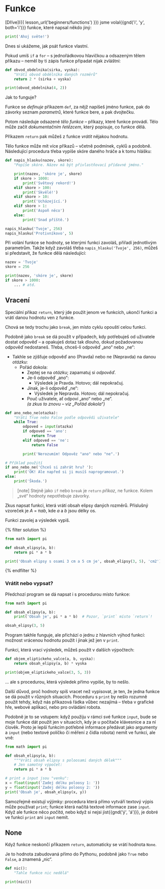 # Funkce
[Dříve]({{ lesson_url('beginners/functions') }}) jsme
volal{{gnd('i', 'y', both='i')}} funkce, které napsal někdo jiný:

```python
print('Ahoj světe!')
```

Dnes si ukážeme, jak psát funkce vlastní.

Pokud umíš `if` a `for` – s jednořádkovou hlavičkou a odsazeným tělem příkazu –
neměl by ti zápis funkce připadat nijak zvláštní:

```python
def obvod_obdelnika(sirka, vyska):
    "Vrátí obvod obdélníka daných rozměrů"
    return 2 * (sirka + vyska)

print(obvod_obdelnika(4, 2))
```

Jak to funguje?


Funkce se *definuje* příkazem `def`, za nějž napíšeš jméno funkce,
pak do závorky seznam *parametrů*, které funkce bere, a pak dvojtečku.

Potom následuje odsazené *tělo funkce* – příkazy, které funkce provádí.
Tělo může začít *dokumentačním řetězcem*, který popisuje, co funkce dělá.

Příkazem `return` pak můžeš z funkce *vrátit* nějakou hodnotu.

Tělo funkce může mít více příkazů – včetně podmínek, cyklů a podobně.
Následující procedura třeba vypíše skóre daného hráče a k tomu hlášku:

```python
def napis_hlasku(nazev, skore):
    "Popíše skóre. Název má být přivlastňovací přídavné jméno."

    print(nazev, 'skóre je', skore)
    if skore > 1000:
        print('Světový rekord!')
    elif skore > 100:
        print('Skvělé!')
    elif skore > 10:
        print('Ucházející.')
    elif skore > 1:
        print('Aspoň něco')
    else:
        print('Snad příště.')

napis_hlasku('Tvoje', 256)
napis_hlasku('Protivníkovo', 5)
```

Při volání funkce se hodnoty, se kterými funkci
zavoláš, přiřadí jednotlivým parametrům.
Takže když zavoláš třeba `napis_hlasku('Tvoje', 256)`,
můžeš si představit, že funkce dělá následující:

```python
nazev = 'Tvoje'
skore = 256

print(nazev, 'skóre je', skore)
if skore > 1000:
    ... # atd.
```
## Vracení

Speciální příkaz `return`, který jde použít jenom ve funkcích,
*ukončí* funkci a vrátí danou hodnotu ven z funkce.

Chová se tedy trochu jako `break`, jen místo cyklu opouští celou funkci.

Podobně jako `break` se dá použít v případech, kdy potřebuješ od uživatele
dostat odpověď – a opakuješ dotaz tak dlouho, dokud požadovanou odpověď
nedostaneš.
Třeba, chceš-li odpověď „ano“ nebo „ne“:

* Takhle se zjišťuje odpověď ano (Pravda) nebo ne (Nepravda) na danou *otázku*:
  * Pořád dokola:
    * Zeptej se na *otázku*; zapamatuj si *odpověď*.
    * Je-li odpověď „ano“:
      * Výsledek je Pravda. Hotovo; dál nepokračuj.
    * Jinak, je-li odpověď „ne“:
      * Výsledek je Nepravda. Hotovo; dál nepokračuj.
    * Pouč uživatele, ať odpoví „ano“ nebo „ne“.
      <br>*(a zkus to znovu – viz „Pořád dokola“)*

```python
def ano_nebo_ne(otazka):
    "Vrátí True nebo False podle odpovědi uživatele"
    while True:
        odpoved = input(otazka)
        if odpoved == 'ano':
            return True
        elif odpoved == 'ne':
            return False

        print('Nerozumím! Odpověz "ano" nebo "ne".')

# Příklad použití
if ano_nebo_ne('Chceš si zahrát hru? '):
    print('OK! Ale napřed si ji musíš naprogramovat.')
else:
    print('Škoda.')
```

> [note]
> Stejně jako `if` nebo `break` je `return` *příkaz*, ne funkce.
> Kolem „své“ hodnoty nepotřebuje závorky.

Zkus napsat funkci, která vrátí obsah elipsy
daných rozměrů.
Příslušný vzoreček je <var>A</var> = π<var>a</var><var>b</var>,
kde <var>a</var> a <var>b</var> jsou délky os.

Funkci zavolej a výsledek vypiš.

{% filter solution %}
```python
from math import pi

def obsah_elipsy(a, b):
    return pi * a * b

print('Obsah elipsy s osami 3 cm a 5 cm je', obsah_elipsy(3, 5), 'cm2')
```
{% endfilter %}


### Vrátit nebo vypsat?

Předchozí program se dá napsat i s procedurou místo funkce:

```python
from math import pi

def obsah_elipsy(a, b):
    print('Obsah je', pi * a * b)  # Pozor, `print` místo `return`!

obsah_elipsy(3, 5)
```

Program takhle funguje, ale přichází o jednu z hlavních výhod funkcí:
možnost vrácenou hodnotu použít i jinak jež jen v `print`.

Funkci, která vrací výsledek, můžeš použít v dalších výpočtech:

```python
def objem_eliptickeho_valce(a, b, vyska):
    return obsah_elipsy(a, b) * vyska

print(objem_eliptickeho_valce(3, 5, 3))
```

... ale s procedurou, která výsledek přímo vypíše, by to nešlo.

Další důvod, proč hodnoty spíš vracet než vypisovat, je ten, že jedna funkce se
dá použít v různých situacích.
Proceduru s `print` by nešlo rozumně použít tehdy, když nás příkazová
řádka vůbec nezajímá – třeba v grafické hře, webové aplikaci, nebo pro ovládání
robota.

Podobně je to se vstupem: když použiju v rámci své funkce `input`, bude se
moje funkce dát použít jen v situacích, kdy je u počítače klávesnice a za ní
člověk.
Proto je lepší funkcím potřebné informace předávat jako argumenty
a `input` (nebo textové políčko či měření z čidla robota) nemít ve funkci,
ale vně:

```python
from math import pi

def obsah_elipsy(a, b):
    """Vrátí obsah elipsy s poloosami daných délek"""
    # Jen samotný výpočet:
    return pi * a * b

# print a input jsou "venku":
x = float(input('Zadej délku poloosy 1: '))
y = float(input('Zadej délku poloosy 2: '))
print('Obsah je', obsah_elipsy(x, y))
```

Samozřejmě existují výjimky: procedura která přímo vytváří textový výpis
může používat `print`; funkce která načítá textové informace zase `input`.
Když ale funkce něco *počítá*, nebo když si nejsi jist{{gnd('ý', 'á')}},
je dobré ve funkci `print` ani `input` nemít.


## None

Když funkce neskončí příkazem `return`,
automaticky se vrátí hodnota `None`.

Je to hodnota zabudovaná přímo do Pythonu, podobně jako `True` nebo `False`,
a znamená „nic“.

```python
def nic():
    "Tahle funkce nic nedělá"

print(nic())
```
